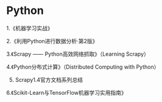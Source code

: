 #  Python 

1.《机器学习实战》

2.《利用Python进行数据分析·第2版》

3.《Scrapy —— Python高效网络抓取》（Learning Scrapy）

4.《Python分布式计算》（Distributed Computing with Python）

5. Scrapy1.4官方文档系列总结

6.《Scikit-Learn与TensorFlow机器学习实用指南》
